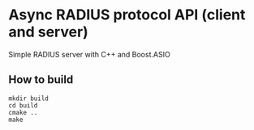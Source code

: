 # Async RADIUS protocol API (client and server)
Simple RADIUS server with C++ and Boost.ASIO

## How to build
```
mkdir build
cd build
cmake ..
make
```
